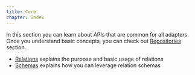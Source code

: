 ```yaml
---
title: Core
chapter: Index
---
```


In this section you can learn about APIs that are common for all adapters. Once
you understand basic concepts, you can check out [Repositories](/learn/repositories)
section.

- [Relations](/learn/core/relations) explains the purpose and basic usage of relations
- [Schemas](/learn/core/schemas) explains how you can leverage relation schemas
